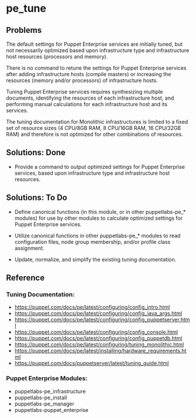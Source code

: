 # pe_tune

## Problems

The default settings for Puppet Enterprise services are initially tuned, but not necessarily optimized based upon infrastructure type and infrastructure host resources (processors and memory).

There is no command to retune the settings for Puppet Enterprise services after adding infrastructure hosts (compile masters) or increasing the resources (memory and/or processors) of infrastructure hosts.

Tuning Puppet Enterprise services requires synthesizing multiple documents, identifying the resources of each infrastructure host, and performing manual calculations for each infrastructure host and its services.

The tuning documentation for Monolithic infrastructures is limited to a fixed set of resource sizes (4 CPU/8GB RAM, 8 CPU/16GB RAM, 16 CPU/32GB RAM) and therefore is not optimized for other combinations of resources.

## Solutions: Done

* Provide a command to output optimized settings for Puppet Enterprise services, based upon infrastructure type and infrastructure host resources.

## Solutions: To Do

* Define canonical functions (in this module, or in other puppetlabs-pe_* modules) for use by other modules to calculate optimized settings for Puppet Enterprise services.

* Utilize canonical functions in other puppetlabs-pe_* modules to read configuration files, node group membership, and/or profile class assignment.

* Update, normalize, and simplify the existing tuning documentation.

## Reference

### Tuning Documentation:

* https://puppet.com/docs/pe/latest/configuring/config_intro.html
* https://puppet.com/docs/pe/latest/configuring/config_java_args.html
* https://puppet.com/docs/pe/latest/configuring/config_puppetserver.html
* https://puppet.com/docs/pe/latest/configuring/config_console.html
* https://puppet.com/docs/pe/latest/configuring/config_puppetdb.html
* https://puppet.com/docs/pe/latest/configuring/tuning_monolithic.html
* https://puppet.com/docs/pe/latest/installing/hardware_requirements.html
* https://puppet.com/docs/puppetserver/latest/tuning_guide.html

### Puppet Enterprise Modules:

* puppetlabs-pe_infrastructure
* puppetlabs-pe_install
* puppetlabs-pe_manager
* puppetlabs-puppet_enterprise
